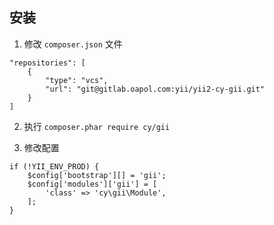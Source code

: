 ## 安装

1. 修改 `composer.json` 文件


```
"repositories": [
    {
        "type": "vcs",
        "url": "git@gitlab.oapol.com:yii/yii2-cy-gii.git"
    }
]
```

2. 执行 `composer.phar require cy/gii`


3. 修改配置

```
if (!YII_ENV_PROD) {
    $config['bootstrap'][] = 'gii';
    $config['modules']['gii'] = [
        'class' => 'cy\gii\Module',
    ];
}
```